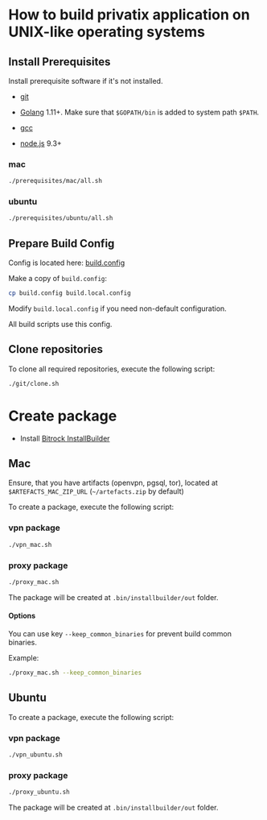 # How to build privatix application on UNIX-like operating systems

## Install Prerequisites

Install prerequisite software if it's not installed.

* [git](https://git-scm.com/downloads)

* [Golang](https://golang.org/doc/install) 1.11+. Make sure that 
`$GOPATH/bin` is added to system path `$PATH`.

* [gcc](https://gcc.gnu.org/install/)

* [node.js](https://nodejs.org/en/) 9.3+

### mac

```bash
./prerequisites/mac/all.sh
```

### ubuntu

```bash
./prerequisites/ubuntu/all.sh
```

## Prepare Build Config

Config is located here: [build.config](build.config)


Make a copy of `build.config`:

```bash
cp build.config build.local.config
```

Modify `build.local.config` if you need non-default configuration.

All build scripts use this config.

## Clone repositories

To clone all required repositories, execute the following script:

```bash
./git/clone.sh
```

# Create package

* Install [Bitrock InstallBuilder](https://installbuilder.bitrock.com/)

## Mac

Ensure, that you have artifacts (openvpn, pgsql, tor), located at `$ARTEFACTS_MAC_ZIP_URL`
(`~/artefacts.zip` by default)

To create a package, execute the following script:

### vpn package

```bash
./vpn_mac.sh
```

### proxy package

```bash
./proxy_mac.sh
```

The package will be created at `.bin/installbuilder/out` folder.

#### Options

You can use key `--keep_common_binaries` for prevent build common binaries.

Example:
```bash
./proxy_mac.sh --keep_common_binaries
```
## Ubuntu

To create a package, execute the following script:

### vpn package

```bash
./vpn_ubuntu.sh
```

### proxy package

```bash
./proxy_ubuntu.sh
```

The package will be created at `.bin/installbuilder/out` folder.